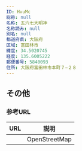 ```yaml
---
ID: HvuMc
総称: null
名称: 五六七大明神
名称読み: null
別名: null
都道府県: 大阪府
区域: 富田林市
緯度: 34.5020745
経度: 135.6005222
郵便番号: 5840093
住所: 大阪府富田林市本町７−２８
---
```


## その他

### 参考URL

| URL | 説明          |
| --- | ------------- |
|     | OpenStreetMap |

